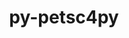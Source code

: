 ---
title: "py-petsc4py"
layout: cache
categories: [package, develop-2024-06-02]
meta: {"versions": ["3.21.2"], "compilers": ["cce@=15.0.1", "gcc@=11.4.0", "gcc@=9.4.0", "oneapi@=2024.0.0"], "oss": ["rhel8", "ubuntu20.04", "ubuntu22.04"], "platforms": ["linux"], "targets": ["neoverse_v1", "neoverse_v2", "ppc64le", "x86_64_v3", "zen4"], "stacks": ["e4s", "e4s-cray-rhel", "e4s-neoverse-v2", "e4s-neoverse_v1", "e4s-oneapi", "e4s-power", "root"], "num_specs": 6, "num_specs_by_stack": {"e4s-cray-rhel": 1, "root": 6, "e4s-power": 1, "e4s-neoverse_v1": 1, "e4s-neoverse-v2": 1, "e4s": 1, "e4s-oneapi": 1}}
spec_details: [{"hash": "2lbzlgqdfcvke2uhfdc4p2ayj2qcu5nf", "compiler": "cce@=15.0.1", "versions": ["3.21.2"], "os": "rhel8", "platform": "linux", "target": "zen4", "variants": ["build_system=python_pip", "+mpi"], "stacks": ["e4s-cray-rhel", "root"], "size": "-", "tarball": "https://binaries.spack.io/releases/develop-2024-06-02/build_cache/linux-rhel8-zen4/cce-15.0.1/py-petsc4py-3.21.2/linux-rhel8-zen4-cce-15.0.1-py-petsc4py-3.21.2-2lbzlgqdfcvke2uhfdc4p2ayj2qcu5nf.spack"}, {"hash": "fuxp3uu4oxem4dfwkjf3benndfgbak5w", "compiler": "gcc@=9.4.0", "versions": ["3.21.2"], "os": "ubuntu20.04", "platform": "linux", "target": "ppc64le", "variants": ["build_system=python_pip", "+mpi"], "stacks": ["root", "e4s-power"], "size": "-", "tarball": "https://binaries.spack.io/releases/develop-2024-06-02/build_cache/linux-ubuntu20.04-ppc64le/gcc-9.4.0/py-petsc4py-3.21.2/linux-ubuntu20.04-ppc64le-gcc-9.4.0-py-petsc4py-3.21.2-fuxp3uu4oxem4dfwkjf3benndfgbak5w.spack"}, {"hash": "ws4wlvqhzvvt3qcjkb3o6ftzn5td26fh", "compiler": "gcc@=11.4.0", "versions": ["3.21.2"], "os": "ubuntu22.04", "platform": "linux", "target": "neoverse_v1", "variants": ["build_system=python_pip", "+mpi"], "stacks": ["e4s-neoverse_v1", "root"], "size": "-", "tarball": "https://binaries.spack.io/releases/develop-2024-06-02/build_cache/linux-ubuntu22.04-neoverse_v1/gcc-11.4.0/py-petsc4py-3.21.2/linux-ubuntu22.04-neoverse_v1-gcc-11.4.0-py-petsc4py-3.21.2-ws4wlvqhzvvt3qcjkb3o6ftzn5td26fh.spack"}, {"hash": "ej6nmsrghon7zuowj2no4bwp5k2wn7jr", "compiler": "gcc@=11.4.0", "versions": ["3.21.2"], "os": "ubuntu22.04", "platform": "linux", "target": "neoverse_v2", "variants": ["build_system=python_pip", "+mpi"], "stacks": ["e4s-neoverse-v2", "root"], "size": "-", "tarball": "https://binaries.spack.io/releases/develop-2024-06-02/build_cache/linux-ubuntu22.04-neoverse_v2/gcc-11.4.0/py-petsc4py-3.21.2/linux-ubuntu22.04-neoverse_v2-gcc-11.4.0-py-petsc4py-3.21.2-ej6nmsrghon7zuowj2no4bwp5k2wn7jr.spack"}, {"hash": "zmgs3qoovnykd6nxqblp2gl4odconmo4", "compiler": "gcc@=11.4.0", "versions": ["3.21.2"], "os": "ubuntu22.04", "platform": "linux", "target": "x86_64_v3", "variants": ["build_system=python_pip", "+mpi"], "stacks": ["root", "e4s"], "size": "-", "tarball": "https://binaries.spack.io/releases/develop-2024-06-02/build_cache/linux-ubuntu22.04-x86_64_v3/gcc-11.4.0/py-petsc4py-3.21.2/linux-ubuntu22.04-x86_64_v3-gcc-11.4.0-py-petsc4py-3.21.2-zmgs3qoovnykd6nxqblp2gl4odconmo4.spack"}, {"hash": "7ao2tzb3tp2sjqsd3mz5w2c4uv3jsqkv", "compiler": "oneapi@=2024.0.0", "versions": ["3.21.2"], "os": "ubuntu22.04", "platform": "linux", "target": "x86_64_v3", "variants": ["build_system=python_pip", "+mpi"], "stacks": ["e4s-oneapi", "root"], "size": "-", "tarball": "https://binaries.spack.io/releases/develop-2024-06-02/build_cache/linux-ubuntu22.04-x86_64_v3/oneapi-2024.0.0/py-petsc4py-3.21.2/linux-ubuntu22.04-x86_64_v3-oneapi-2024.0.0-py-petsc4py-3.21.2-7ao2tzb3tp2sjqsd3mz5w2c4uv3jsqkv.spack"}]
---